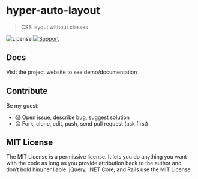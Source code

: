 # hyper-auto-layout

> CSS layout without classes

![License](https://img.shields.io/badge/License-MIT-blue.svg)
[![Support](https://img.shields.io/badge/_Support-❤︎_Development-9b59b6.svg)](https://www.paypal.com/cgi-bin/webscr?cmd=_s-xclick&hosted_button_id=MAURFPVLDCF64)

## Docs

Visit the project website to see demo/documentation

## Contribute

Be my guest:

- 😱 Open issue, describe bug, suggest solution
- 😊 Fork, clone, edit, push, send pull request (ask first)

## MIT License

The MIT License is a permissive license. It lets you do anything you want with the code as long as you provide attribution back to the author and don’t hold him/her liable. jQuery, .NET Core, and Rails use the MIT License.
